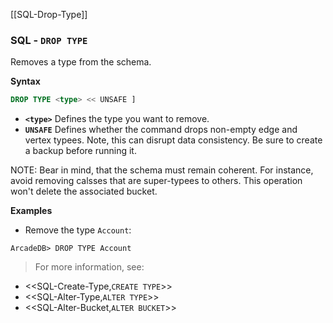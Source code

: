 [[SQL-Drop-Type]]
### SQL - `DROP TYPE`

Removes a type from the schema.

**Syntax**

```sql
DROP TYPE <type> << UNSAFE ]
```

- **`<type>`** Defines the type you want to remove.
- **`UNSAFE`** Defines whether the command drops non-empty edge and vertex typees.  Note, this can disrupt data consistency.  Be sure to create a backup before running it.



NOTE: Bear in mind, that the schema must remain coherent.  For instance, avoid removing calsses that are super-typees to others.  This operation won't delete the associated bucket.

**Examples**

- Remove the type `Account`:

```
ArcadeDB> DROP TYPE Account
```


>For more information, see:

- <<SQL-Create-Type,`CREATE TYPE`>>
- <<SQL-Alter-Type,`ALTER TYPE`>>
- <<SQL-Alter-Bucket,`ALTER BUCKET`>>

